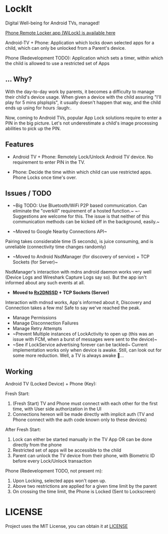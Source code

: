 # LockIt

Digital Well-being for Android TVs, managed!

[Phone Remote Locker app (WiLock) is available here](https://github.com/a7r3/WiLock)

Android-TV + Phone: Application which locks down selected apps for a child, which can only be unlocked from a Parent's device.

Phone (Redevelopment TODO): Application which sets a timer, within which the child is allowed to use a restricted set of Apps

## ... Why?

With the day-to-day work by parents, it becomes a difficulty to manage their child's device usage. When given a device with the child assuring "I'll play for 5 mins plsplspls", it usually doesn't happen that way, and the child ends up using for hours :laugh:.

Now, coming to Android TVs, popular App Lock solutions require to enter a PIN in the big picture. Let's not underestimate a child's image processing abilities to pick up the PIN.

## Features

* Android TV + Phone: Remotely Lock/Unlock Android TV device. No requirement to enter PIN in the TV.

* Phone: Decide the time within which child can use restricted apps. Phone Locks once time's over.

## Issues / TODO

* ~Big TODO: Use Bluetooth/WiFi P2P based communication. Can eliminate the "overkill" requirement of a hosted function.~
  ~- Suggestions are welcome for this. The issue is that neither of this communication methods can be kicked off in the background, easily.~

* ~Moved to Google Nearby Connections API~

Pairing takes considerable time (5 seconds), is juice consuming, and is unreliable (connectivity time changes randomly)

* ~Moved to Android NsdManager (for discovery of service) + TCP Sockets (for Server)~

NsdManager's interaction with mdns android daemon works very well (Device Logs and Wireshark Capture Logs say so). But the app isn't informed about any such events at all.

* **Moved to [Rx2DNSSD](https://github.com/andriydruk/RxDNSSD) + TCP Sockets (Server)**

Interaction with mdnsd works, App's informed about it, Discovery and Connection takes a few ms! Safe to say we've reached the peak.

* Manage Permissions
* Manage Disconnection Failures
* Manage Retry Attempts
* ~Prevent Multiple instances of LockActivity to open up (this was an issue with FCM, when a burst of messages were sent to the device)~
* ~See if LockService advertising forever can be tackled~ Current implementation works only when device is awake. Still, can look out for some more reduction.
  Well, a TV is always awake :shrug:...

## Working

Android TV (Locked Device) + Phone (Key):

Fresh Start:
1. (Fresh Start) TV and Phone must connect with each other for the first time, with User side authorization in the UI
2. Connections hereon will be made directly with implicit auth (TV and Phone connect with the auth code known only to these devices)

After Fresh Start:
1. Lock can either be started manually in the TV App OR can be done directly from the phone
2. Restricted set of apps will be accessible to the child
3. Parent can unlock the TV device from their phone, with Biometric ID before every Lock/Unlock transaction

Phone (Redevelopment TODO, not present rn):

1. Upon Locking, selected apps won't open up.
2. Above two restrictions are applied for a given time limit by the parent
3. On crossing the time limit, the Phone is Locked (Sent to Lockscreen)

# LICENSE

Project uses the MIT License, you can obtain it at [LICENSE](https://raw.githubusercontent.com/a7r3/LockIt/master/LICENSE)
